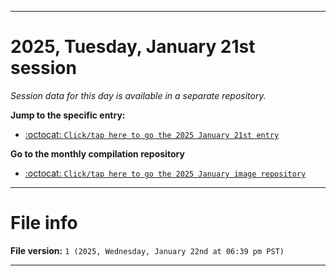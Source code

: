 
***

# 2025, Tuesday, January 21st session

_Session data for this day is available in a separate repository._

**Jump to the specific entry:**

- [:octocat: `Click/tap here to go the 2025 January 21st entry`](https://github.com/seanpm2001/SeansLifeArchive_Images_ModernSmurfsVillage_Y2025_V1/tree/SeansLifeArchive_ModernSmurfsVillage_Y2025_V1_Main-dev/2025/01_January/21/)

**Go to the monthly compilation repository**

- [:octocat: `Click/tap here to go the 2025 January image repository`](https://github.com/seanpm2001/SeansLifeArchive_Images_ModernSmurfsVillage_Y2025_V1/)

***

# File info

**File version:** `1 (2025, Wednesday, January 22nd at 06:39 pm PST)`

***

